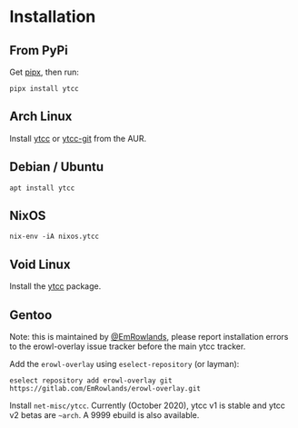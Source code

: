 # Installation

## From PyPi
Get [pipx](https://pipx.pypa.io/latest/installation/), then run:
```shell script
pipx install ytcc
```

## Arch Linux
Install [ytcc](https://aur.archlinux.org/packages/ytcc/) or [ytcc-git](https://aur.archlinux.org/packages/ytcc-git/) from the AUR.

## Debian / Ubuntu
```shell script
apt install ytcc
```

## NixOS
```shell script
nix-env -iA nixos.ytcc
```

## Void Linux
Install the [ytcc](https://voidlinux.org/packages/?arch=x86_64&q=ytcc) package.

## Gentoo
Note: this is maintained by [@EmRowlands](https://github.com/EmRowlands),
please report installation errors to the erowl-overlay issue tracker before the
main ytcc tracker.

Add the `erowl-overlay` using `eselect-repository` (or layman):

```
eselect repository add erowl-overlay git https://gitlab.com/EmRowlands/erowl-overlay.git
```

Install `net-misc/ytcc`. Currently (October 2020), ytcc v1 is stable and ytcc
v2 betas are `~arch`. A 9999 ebuild is also available.
